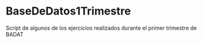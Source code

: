 # BaseDeDatos1Trimestre
Script de algunos de los ejercicios realizados durante el primer trimestre de BADAT

